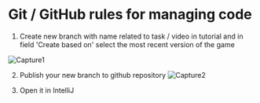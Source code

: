 # Git / GitHub rules for managing code
1. Create new branch with name related to task / video in tutorial and in field 'Create based on' select the most recent version of the game

![Capture1](https://user-images.githubusercontent.com/69211090/206164481-ac56f7b0-d088-4f84-a735-cb604f0a5dea.PNG)

2. Publish your new branch to github repository
![Capture2](https://user-images.githubusercontent.com/69211090/206165788-f3623b05-1e6a-4bb4-b65c-d59d26b63982.PNG)

3. Open it in IntelliJ



